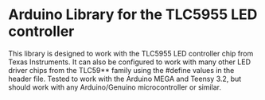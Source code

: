 # Arduino Library for the TLC5955 LED controller
This library is designed to work with the TLC5955 LED controller chip from Texas Instruments.
It can also be configured to work with many other LED driver chips from the TLC59** family
using the #define values in the header file. Tested to work with the Arduino MEGA and Teensy 3.2, but should work
with any Arduino/Genuino microcontroller or similar.
